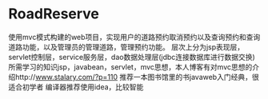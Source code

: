# RoadReserve
使用mvc模式构建的web项目，实现用户的道路预约取消预约以及查询预约和查询道路功能，以及管理员的管理道路，管理预约功能。
层次上分为jsp表现层，servlet控制层，service服务层，dao数据处理层(jdbc连接数据库进行数据交换)
所需学习的知识jsp，javabean，servlet，mvc思想，本人博客有对mvc思想的介绍http://www.stalary.com/?p=110
推荐一本图书馆里的书javaweb入门经典，很适合初学者
编译器推荐使用idea，比较智能
